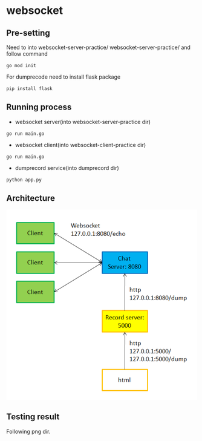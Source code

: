 # websocket

## Pre-setting
Need to into websocket-server-practice/ websocket-server-practice/ and follow command
<pre><code>go mod init</code></pre>
For dumprecode need to install flask package
<pre><code>pip install flask</code></pre>
## Running process
* websocket server(into websocket-server-practice dir)
<pre><code>go run main.go</code></pre>
* websocket client(into websocket-client-practice dir)
<pre><code>go run main.go</code></pre>
* dumprecord service(into dumprecord dir)
<pre><code>python app.py</code></pre>

## Architecture
![Architecture](https://github.com/msnmax/websocket/blob/main/architecture.PNG)

## Testing result
 Following png dir.